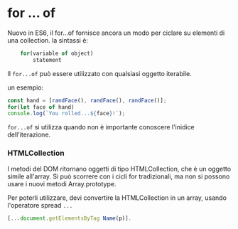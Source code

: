 # for ... of

Nuovo in ES6, il for...of fornisce ancora un modo per ciclare su elementi di una collection. la sintassi è:
```javascript
    for(variable of object)
        statement
```
Il ```for...of``` può essere utilizzato con qualsiasi oggetto iterabile. 

un esempio:

```javascript
const hand = [randFace(), randFace(), randFace()]; 
for(let face of hand)
console.log(`You rolled...${face}!`);
```

```for...of``` si utilizza quando non è importante conoscere l'inidice dell'iterazione.

### HTMLCollection
I metodi del DOM ritornano oggetti di tipo HTMLCollection, che è un oggetto simile all'array. Si può scorrere con i cicli for tradizionali, ma non si possono usare i nuovi metodi Array.prototype.

Per poterli utilizzare, devi convertire la HTMLCollection in un array, usando l'operatore spread `...`

```javascript
[...document.getElementsByTag Name(p)].
```
